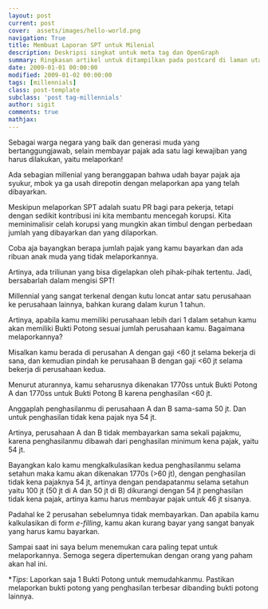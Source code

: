 ```yaml
---
layout: post
current: post
cover:  assets/images/hello-world.png
navigation: True
title: Membuat Laporan SPT untuk Milenial
description: Deskripsi singkat untuk meta tag dan OpenGraph
summary: Ringkasan artikel untuk ditampilkan pada postcard di laman utama, topik, dan artikel terkait.
date: 2009-01-01 00:00:00
modified: 2009-01-02 00:00:00
tags: [millennials]
class: post-template
subclass: 'post tag-millennials'
author: sigit
comments: true
mathjax:
---
```


Sebagai warga negara yang baik dan generasi muda yang bertanggungjawab, selain membayar pajak ada satu lagi kewajiban yang harus dilakukan, yaitu melaporkan!

Ada sebagian millenial yang beranggapan bahwa udah bayar pajak aja syukur, mbok ya ga usah direpotin dengan melaporkan apa yang telah dibayarkan.

Meskipun melaporkan SPT adalah suatu PR bagi para pekerja, tetapi dengan sedikit kontribusi ini kita membantu mencegah korupsi. Kita meminimalisir celah korupsi yang mungkin akan timbul dengan perbedaan jumlah yang dibayarkan dan yang dilaporkan.

Coba aja bayangkan berapa jumlah pajak yang kamu bayarkan dan ada ribuan anak muda yang tidak melaporkannya.

Artinya, ada triliunan yang bisa digelapkan oleh pihak-pihak tertentu. Jadi, bersabarlah dalam mengisi SPT!

Millennial yang sangat terkenal dengan kutu loncat antar satu perusahaan ke perusahaan lainnya, bahkan kurang dalam kurun 1 tahun.

Artinya, apabila kamu memiliki perusahaan lebih dari 1 dalam setahun kamu akan memiliki Bukti Potong sesuai jumlah perusahaan kamu. Bagaimana melaporkannya?

Misalkan kamu berada di perusahan A dengan gaji <60 jt selama bekerja di sana, dan kemudian pindah ke perusahaan B dengan gaji <60 jt selama bekerja di perusahaan kedua.

Menurut aturannya, kamu seharusnya dikenakan 1770ss untuk Bukti Potong A dan 1770ss untuk Bukti Potong B karena penghasilan <60 jt.

Anggaplah penghasilanmu di perusahaan A dan B sama-sama 50 jt. Dan untuk penghasilan tidak kena pajak nya 54 jt.

Artinya, perusahaan A dan B tidak membayarkan sama sekali pajakmu, karena penghasilanmu dibawah dari penghasilan minimum kena pajak, yaitu 54 jt.

Bayangkan kalo kamu mengkalkulasikan kedua penghasilanmu selama setahun maka kamu akan dikenakan 1770s (>60 jt), dengan penghasilan tidak kena pajaknya 54 jt, artinya dengan pendapatanmu selama setahun yaitu 100 jt (50 jt di A dan 50 jt di B) dikurangi dengan 54 jt penghasilan tidak kena pajak, artinya kamu harus membayar pajak untuk 46 jt sisanya.

Padahal ke 2 perusahan sebelumnya tidak membayarkan. Dan apabila kamu kalkulasikan di form *e-filling*, kamu akan kurang bayar yang sangat banyak yang harus kamu bayarkan.

Sampai saat ini saya belum menemukan cara paling tepat untuk melaporkannya. Semoga segera dipertemukan dengan orang yang paham akan hal ini.

**Tips*: Laporkan saja 1 Bukti Potong untuk memudahkanmu. Pastikan melaporkan bukti potong yang penghasilan terbesar dibanding bukti potong lainnya.

